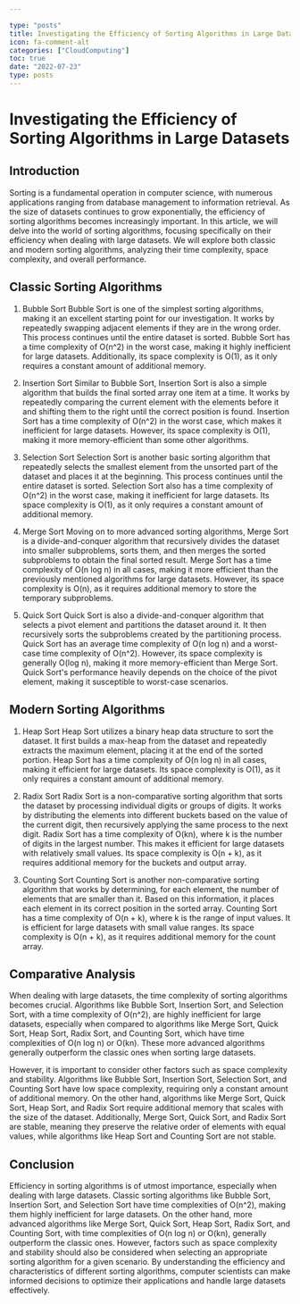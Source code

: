 ```yaml
---

type: "posts"
title: Investigating the Efficiency of Sorting Algorithms in Large Datasets
icon: fa-comment-alt
categories: ["CloudComputing"]
toc: true
date: "2022-07-23"
type: posts
---
```





# Investigating the Efficiency of Sorting Algorithms in Large Datasets

## Introduction

Sorting is a fundamental operation in computer science, with numerous applications ranging from database management to information retrieval. As the size of datasets continues to grow exponentially, the efficiency of sorting algorithms becomes increasingly important. In this article, we will delve into the world of sorting algorithms, focusing specifically on their efficiency when dealing with large datasets. We will explore both classic and modern sorting algorithms, analyzing their time complexity, space complexity, and overall performance.

## Classic Sorting Algorithms

1. Bubble Sort
Bubble Sort is one of the simplest sorting algorithms, making it an excellent starting point for our investigation. It works by repeatedly swapping adjacent elements if they are in the wrong order. This process continues until the entire dataset is sorted. Bubble Sort has a time complexity of O(n^2) in the worst case, making it highly inefficient for large datasets. Additionally, its space complexity is O(1), as it only requires a constant amount of additional memory.

2. Insertion Sort
Similar to Bubble Sort, Insertion Sort is also a simple algorithm that builds the final sorted array one item at a time. It works by repeatedly comparing the current element with the elements before it and shifting them to the right until the correct position is found. Insertion Sort has a time complexity of O(n^2) in the worst case, which makes it inefficient for large datasets. However, its space complexity is O(1), making it more memory-efficient than some other algorithms.

3. Selection Sort
Selection Sort is another basic sorting algorithm that repeatedly selects the smallest element from the unsorted part of the dataset and places it at the beginning. This process continues until the entire dataset is sorted. Selection Sort also has a time complexity of O(n^2) in the worst case, making it inefficient for large datasets. Its space complexity is O(1), as it only requires a constant amount of additional memory.

4. Merge Sort
Moving on to more advanced sorting algorithms, Merge Sort is a divide-and-conquer algorithm that recursively divides the dataset into smaller subproblems, sorts them, and then merges the sorted subproblems to obtain the final sorted result. Merge Sort has a time complexity of O(n log n) in all cases, making it more efficient than the previously mentioned algorithms for large datasets. However, its space complexity is O(n), as it requires additional memory to store the temporary subproblems.

5. Quick Sort
Quick Sort is also a divide-and-conquer algorithm that selects a pivot element and partitions the dataset around it. It then recursively sorts the subproblems created by the partitioning process. Quick Sort has an average time complexity of O(n log n) and a worst-case time complexity of O(n^2). However, its space complexity is generally O(log n), making it more memory-efficient than Merge Sort. Quick Sort's performance heavily depends on the choice of the pivot element, making it susceptible to worst-case scenarios.

## Modern Sorting Algorithms

1. Heap Sort
Heap Sort utilizes a binary heap data structure to sort the dataset. It first builds a max-heap from the dataset and repeatedly extracts the maximum element, placing it at the end of the sorted portion. Heap Sort has a time complexity of O(n log n) in all cases, making it efficient for large datasets. Its space complexity is O(1), as it only requires a constant amount of additional memory.

2. Radix Sort
Radix Sort is a non-comparative sorting algorithm that sorts the dataset by processing individual digits or groups of digits. It works by distributing the elements into different buckets based on the value of the current digit, then recursively applying the same process to the next digit. Radix Sort has a time complexity of O(kn), where k is the number of digits in the largest number. This makes it efficient for large datasets with relatively small values. Its space complexity is O(n + k), as it requires additional memory for the buckets and output array.

3. Counting Sort
Counting Sort is another non-comparative sorting algorithm that works by determining, for each element, the number of elements that are smaller than it. Based on this information, it places each element in its correct position in the sorted array. Counting Sort has a time complexity of O(n + k), where k is the range of input values. It is efficient for large datasets with small value ranges. Its space complexity is O(n + k), as it requires additional memory for the count array.

## Comparative Analysis

When dealing with large datasets, the time complexity of sorting algorithms becomes crucial. Algorithms like Bubble Sort, Insertion Sort, and Selection Sort, with a time complexity of O(n^2), are highly inefficient for large datasets, especially when compared to algorithms like Merge Sort, Quick Sort, Heap Sort, Radix Sort, and Counting Sort, which have time complexities of O(n log n) or O(kn). These more advanced algorithms generally outperform the classic ones when sorting large datasets.

However, it is important to consider other factors such as space complexity and stability. Algorithms like Bubble Sort, Insertion Sort, Selection Sort, and Counting Sort have low space complexity, requiring only a constant amount of additional memory. On the other hand, algorithms like Merge Sort, Quick Sort, Heap Sort, and Radix Sort require additional memory that scales with the size of the dataset. Additionally, Merge Sort, Quick Sort, and Radix Sort are stable, meaning they preserve the relative order of elements with equal values, while algorithms like Heap Sort and Counting Sort are not stable.

## Conclusion

Efficiency in sorting algorithms is of utmost importance, especially when dealing with large datasets. Classic sorting algorithms like Bubble Sort, Insertion Sort, and Selection Sort have time complexities of O(n^2), making them highly inefficient for large datasets. On the other hand, more advanced algorithms like Merge Sort, Quick Sort, Heap Sort, Radix Sort, and Counting Sort, with time complexities of O(n log n) or O(kn), generally outperform the classic ones. However, factors such as space complexity and stability should also be considered when selecting an appropriate sorting algorithm for a given scenario. By understanding the efficiency and characteristics of different sorting algorithms, computer scientists can make informed decisions to optimize their applications and handle large datasets effectively.